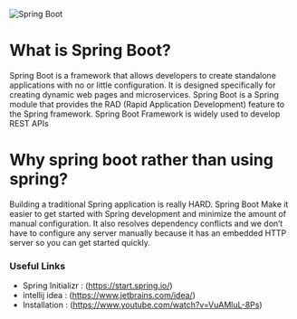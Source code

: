 ![Spring Boot](https://static.javatpoint.com/springboot/images/what-is-spring-boot.png)



# What is Spring Boot?
Spring Boot is a framework that allows developers to create standalone applications with no or little configuration. It is designed specifically for creating dynamic web pages and microservices. Spring Boot is a Spring module that provides the RAD (Rapid Application Development) feature to the Spring framework. Spring Boot Framework is widely used to develop REST APIs
# Why spring boot rather than using spring?
Building a traditional Spring application is really HARD. Spring Boot Make it easier to get started with Spring development and minimize the amount of manual configuration. It also resolves dependency conflicts and we don’t have to configure any server manually because it has an embedded HTTP server so you can get started quickly.
### Useful Links
- Spring Initializr : (https://start.spring.io/)
- intellij idea     : (https://www.jetbrains.com/idea/)
- Installation      : (https://www.youtube.com/watch?v=VuAMluL-8Ps) 
